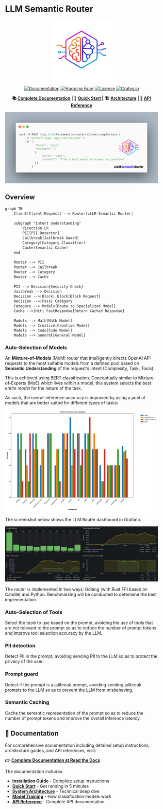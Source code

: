 # LLM Semantic Router

<div align="center">

<img src="docs/logo.png" alt="LLM Semantic Router" width="200"/>

[![Documentation](https://img.shields.io/badge/docs-read%20the%20docs-blue)](https://llm-semantic-router.readthedocs.io/en/latest/)
[![Hugging Face](https://img.shields.io/badge/🤗%20Hugging%20Face-Community-yellow)](https://huggingface.co/LLM-Semantic-Router)
[![License](https://img.shields.io/badge/license-Apache%202.0-blue.svg)](LICENSE)
[![Crates.io](https://img.shields.io/crates/v/candle-semantic-router.svg)](https://crates.io/crates/candle-semantic-router)

**📚 [Complete Documentation](https://llm-semantic-router.readthedocs.io/en/latest/) | 🚀 [Quick Start](https://llm-semantic-router.readthedocs.io/en/latest/getting-started/quick-start/) | 🏗️ [Architecture](https://llm-semantic-router.readthedocs.io/en/latest/architecture/system-architecture/) | 📖 [API Reference](https://llm-semantic-router.readthedocs.io/en/latest/api/router/)**

![](./docs/code.png)

</div>

## Overview

```mermaid
graph TB
    Client[Client Request] --> Router[vLLM Semantic Router]
    
    subgraph "Intent Understanding"
        direction LR
        PII[PII Detector] 
        Jailbreak[Jailbreak Guard]
        Category[Category Classifier]
        Cache[Semantic Cache]
    end
    
    Router --> PII
    Router --> Jailbreak  
    Router --> Category
    Router --> Cache
    
    PII --> Decision{Security Check}
    Jailbreak --> Decision
    Decision -->|Block| Block[Block Request]
    Decision -->|Pass| Category
    Category --> Models[Route to Specialized Model]
    Cache -->|Hit| FastResponse[Return Cached Response]
    
    Models --> Math[Math Model]
    Models --> Creative[Creative Model] 
    Models --> Code[Code Model]
    Models --> General[General Model]
```

### Auto-Selection of Models

An **Mixture-of-Models** (MoM) router that intelligently directs OpenAI API requests to the most suitable models from a defined pool based on **Semantic Understanding** of the request's intent (Complexity, Task, Tools).

This is achieved using BERT classification. Conceptually similar to Mixture-of-Experts (MoE) which lives *within* a model, this system selects the best *entire model* for the nature of the task.

As such, the overall inference accuracy is improved by using a pool of models that are better suited for different types of tasks:

![Model Accuracy](./docs/category_accuracies.png)

The screenshot below shows the LLM Router dashboard in Grafana.

![LLM Router Dashboard](./docs/grafana_screenshot.png)

The router is implemented in two ways: Golang (with Rust FFI based on Candle) and Python. Benchmarking will be conducted to determine the best implementation.

### Auto-Selection of Tools

Select the tools to use based on the prompt, avoiding the use of tools that are not relevant to the prompt so as to reduce the number of prompt tokens and improve tool selection accuracy by the LLM.

### PII detection

Detect PII in the prompt, avoiding sending PII to the LLM so as to protect the privacy of the user.

### Prompt guard

Detect if the prompt is a jailbreak prompt, avoiding sending jailbreak prompts to the LLM so as to prevent the LLM from misbehaving.

### Semantic Caching

Cache the semantic representation of the prompt so as to reduce the number of prompt tokens and improve the overall inference latency.

## 📖 Documentation

For comprehensive documentation including detailed setup instructions, architecture guides, and API references, visit:

**👉 [Complete Documentation at Read the Docs](https://llm-semantic-router.readthedocs.io/en/latest/)**

The documentation includes:
- **[Installation Guide](https://llm-semantic-router.readthedocs.io/en/latest/getting-started/installation/)** - Complete setup instructions
- **[Quick Start](https://llm-semantic-router.readthedocs.io/en/latest/getting-started/quick-start/)** - Get running in 5 minutes
- **[System Architecture](https://llm-semantic-router.readthedocs.io/en/latest/architecture/system-architecture/)** - Technical deep dive
- **[Model Training](https://llm-semantic-router.readthedocs.io/en/latest/training/training-overview/)** - How classification models work
- **[API Reference](https://llm-semantic-router.readthedocs.io/en/latest/api/router/)** - Complete API documentation
